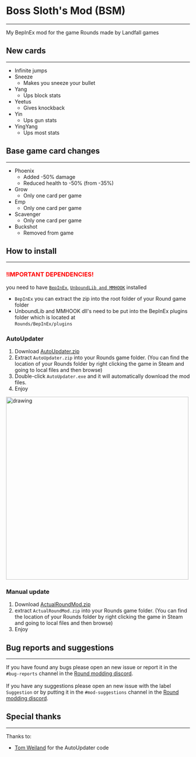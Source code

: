 # Boss Sloth's Mod (BSM)
---
My BepInEx mod for the game Rounds made by Landfall games

## New cards
---
- Infinite jumps
- Sneeze
  - Makes you sneeze your bullet
- Yang
  - Ups block stats
- Yeetus
  - Gives knockback
- Yin
  - Ups gun stats
- YingYang
  - Ups most stats

## Base game card changes
---
- Phoenix
  - Added -50% damage
  - Reduced health to -50% (from -35%)
- Grow
  - Only one card per game
- Emp
  - Only one card per game
- Scavenger
  - Only one card per game
- Buckshot
  - Removed from game
  
## How to install
---
### <span style="color:red">!IMPORTANT DEPENDENCIES!</span>
you need to have [`BepInEx`](https://github.com/BepInEx/BepInEx/releases/download/v5.4.11/BepInEx_x64_5.4.11.0.zip), [`UnboundLib and MMHOOK`](https://github.com/willis81808/UnboundLib/releases/latest) installed  
  
- `BepInEx` you can extract the zip into the root folder of your Round game folder
- UnboundLib and MMHOOK dll's need to be put into the BepInEx plugins folder which is located at  
`Rounds/BepInEx/plugins`


### AutoUpdater
1. Download [AutoUpdater.zip](https://github.com/tddebart/ActualRoundsMod/releases/latest/download/AutoUpdater.zip)
2. Extract `AutoUpdater.zip` into your Rounds game folder. (You can find the location of your Rounds folder by right clicking
the game in Steam and going to local files and then browse)
3. Double-click `AutoUpdater.exe` and it will automatically download the mod files.
4. Enjoy

<img src="https://i.imgur.com/rATZEd8.png" alt="drawing" width="500"/>

### Manual update
1. Download [ActualRoundMod.zip](https://github.com/tddebart/ActualRoundsMod/releases/latest/download/ActualRoundsMod.zip)
2. extract `ActualRoundMod.zip` into your Rounds game folder. (You can find the location of your Rounds folder by right clicking
the game in Steam and going to local files and then browse)
3. Enjoy

## Bug reports and suggestions
---
If you have found any bugs please open an new issue or report it in the `#bug-reports` channel in the [Round modding discord](https://discord.gg/zUtsjXWeWk).  
\
If you have any suggestions please open an new issue with the label `Suggestion` or by putting it in the `#mod-suggestions` channel in the [Round modding discord](https://discord.gg/zUtsjXWeWk).

## Special thanks
---
Thanks to:
- [Tom Weiland](https://www.youtube.com/channel/UCa-mDKzV5MW_BXjSDRqqHUw) for the AutoUpdater code
